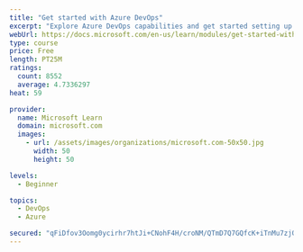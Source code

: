 ```yaml
---
title: "Get started with Azure DevOps"
excerpt: "Explore Azure DevOps capabilities and get started setting up your own organization knowing what separates elite performers from low performers."
webUrl: https://docs.microsoft.com/en-us/learn/modules/get-started-with-devops/
type: course
price: Free
length: PT25M
ratings:
  count: 8552
  average: 4.7336297
heat: 59

provider:
  name: Microsoft Learn
  domain: microsoft.com
  images:
    - url: /assets/images/organizations/microsoft.com-50x50.jpg
      width: 50
      height: 50

levels:
  - Beginner

topics:
  - DevOps
  - Azure

secured: "qFiDfov3Oomg0ycirhr7htJi+CNohF4H/croNM/QTmD7Q7GQfcK+iTnMu7zjQ+aVUKI12UTRlyko9r6RiJooSFXOGeIVkVpdroom02i7yN0TP/0CggK9UrQk2G6bRkHraNnSPl1kmoiFoAmBcth5E+1AVxAwGeftAgm9xgYNu84/BftNis6JHTlsClvp/m8vJJpvtFuBPmBplfYCpmRdvdwJ5+QYbF+MdY8RlG7qS2jFNcbSTE5KvgxEnSV8Wy3iHf0Dedrxfqev7CKJrHQ3XbfVEeH7kNvLlhTUFvus67bYPx4tDs1aIQKdbi+V5vdaMLLR7NnmFn0o4rGq9nPtCoZcDRMgacPFOFG0UCiP5i6XINKfwNvMXwoVusftAHCrUahYwT4KmENVb2b8S5Jc4IFmT9qfvH51oK2/y6OGjOc=;l+lBKN9A1VLHXwoXG7yBjw=="
---
```


